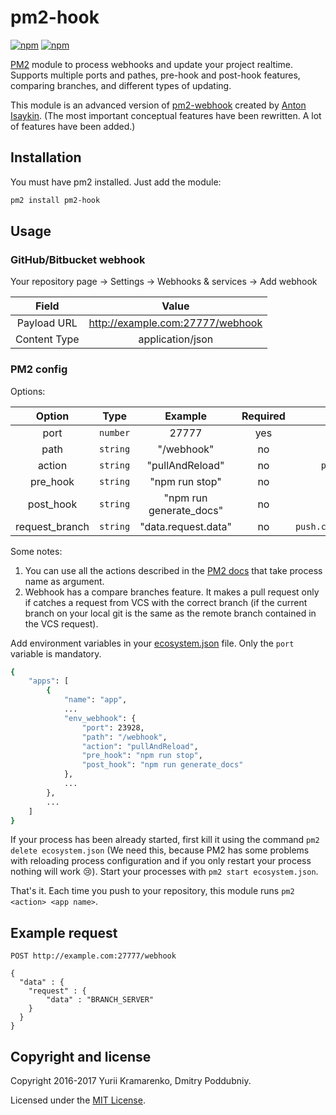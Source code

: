 # pm2-hook

[![npm](https://img.shields.io/npm/v/pm2-hook.svg)](https://www.npmjs.com/package/pm2-hook)
[![npm](https://img.shields.io/npm/dm/pm2-hook.svg)](https://www.npmjs.com/package/pm2-hook)

[PM2](https://github.com/Unitech/pm2) module to process webhooks and update your project realtime. Supports multiple ports and pathes, pre-hook and post-hook features, comparing branches, and different types of updating.

This module is an advanced version of [pm2-webhook](https://github.com/oowl/pm2-webhook) created by [Anton Isaykin](https://github.com/oowl). (The most important conceptual features have been rewritten. A lot of features have been added.)

## Installation

You must have pm2 installed. Just add the module:

```sh
pm2 install pm2-hook
```

## Usage

### GitHub/Bitbucket webhook

Your repository page → Settings → Webhooks & services → Add webhook

| Field | Value |
|:---:|:---:|
| Payload URL | http://example.com:27777/webhook |
| Content Type | application/json |

### PM2 config

Options:

| Option | Type | Example | Required | Default |
|:---:|:---:|:---:|:---:|:---:|
| port | `number` | 27777 | yes | |
| path | `string` | "/webhook" | no | `/` |
| action | `string` | "pullAndReload" | no | `pullAndRestart` |
| pre_hook | `string` | "npm run stop" | no | |
| post_hook | `string` | "npm run generate_docs" | no | |
| request_branch | `string` | "data.request.data" | no | `push.changes[0].new.name` |

Some notes:

1. You can use all the actions described in the [PM2 docs](http://pm2.keymetrics.io/docs/usage/pm2-api/) that take process name as argument.
2. Webhook has a compare branches feature. It makes a pull request only if catches a request from VCS with the correct branch (if the current branch on your local git is the same as the remote branch contained in the VCS request).

Add environment variables in your [ecosystem.json](http://pm2.keymetrics.io/docs/usage/application-declaration/) file. Only the `port` variable is mandatory.

```sh
{
    "apps": [
        {
            "name": "app",
            ...
            "env_webhook": {
                "port": 23928,
                "path": "/webhook",
                "action": "pullAndReload",
                "pre_hook": "npm run stop",
                "post_hook": "npm run generate_docs"
            },
            ...
        },
        ...
    ]
}
```
If your process has been already started, first kill it using the command `pm2 delete ecosystem.json` (We need this, because PM2 has some problems with reloading process configuration and if you only restart your process nothing will work :cry:).
Start your processes with `pm2 start ecosystem.json`.

That's it. Each time you push to your repository, this module runs `pm2 <action> <app name>`.

## Example request


```
POST http://example.com:27777/webhook

{
  "data" : {
    "request" : {
        "data" : "BRANCH_SERVER"
    }
  }
}
```

## Copyright and license

Copyright 2016-2017 Yurii Kramarenko, Dmitry Poddubniy.

Licensed under the [MIT License](https://github.com/Dalas/pm2-webhook/blob/master/LICENSE).
